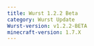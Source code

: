 ```yaml
---
title: Wurst 1.2.2 Beta
category: Wurst Update
Wurst-version: v1.2.2-BETA
minecraft-version: 1.7.X
---
```

